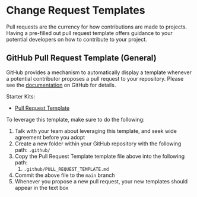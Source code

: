 # Change Request Templates

Pull requests are the currency for how contributions are made to projects. Having a pre-filled out pull request template offers guidance to your potential developers on how to contribute to your project.

## GitHub Pull Request Template (General)

GitHub provides a mechanism to automatically display a template whenever a potential contributor proposes a pull request to your repository. Please see the [documentation](https://docs.github.com/en/communities/using-templates-to-encourage-useful-issues-and-pull-requests/creating-a-pull-request-template-for-your-repository) on GitHub for details. 

Starter Kits:
- [Pull Request Template](github/PULL_REQUEST_TEMPLATE.md)

To leverage this template, make sure to do the following:
1. Talk with your team about leveraging this template, and seek wide agreement before you adopt
2. Create a new folder within your GitHub repository with the following path: `.github/`
3. Copy the Pull Request Template template file above into the following path:
   1. `.github/PULL_REQUEST_TEMPLATE.md`
4. Commit the above file to the `main` branch
5. Whenever you propose a new pull request, your new templates should appear in the text box